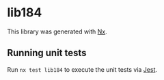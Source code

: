 # lib184

This library was generated with [Nx](https://nx.dev).


## Running unit tests

Run `nx test lib184` to execute the unit tests via [Jest](https://jestjs.io).


